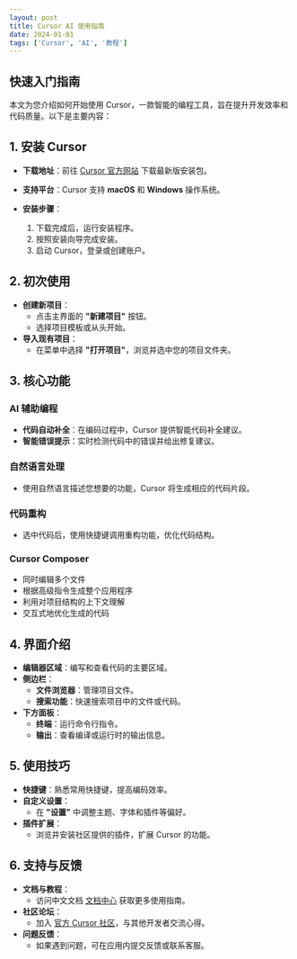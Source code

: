 ```yaml
---
layout: post
title: Cursor AI 使用指南
date: 2024-01-01
tags: ['Cursor', 'AI', '教程']
---
```


## 快速入门指南

本文为您介绍如何开始使用 Cursor，一款智能的编程工具，旨在提升开发效率和代码质量。以下是主要内容：

## 1. 安装 Cursor

- **下载地址**：前往 [Cursor 官方网站](https://cursor.so) 下载最新版安装包。

- **支持平台**：Cursor 支持 **macOS** 和 **Windows** 操作系统。

- **安装步骤**：
  1. 下载完成后，运行安装程序。
  2. 按照安装向导完成安装。
  3. 启动 Cursor，登录或创建账户。

## 2. 初次使用

- **创建新项目**：
  - 点击主界面的 **"新建项目"** 按钮。
  - 选择项目模板或从头开始。
- **导入现有项目**：
  - 在菜单中选择 **"打开项目"**，浏览并选中您的项目文件夹。

## 3. 核心功能

### AI 辅助编程

- **代码自动补全**：在编码过程中，Cursor 提供智能代码补全建议。
- **智能错误提示**：实时检测代码中的错误并给出修复建议。

### 自然语言处理

- 使用自然语言描述您想要的功能，Cursor 将生成相应的代码片段。

### 代码重构

- 选中代码后，使用快捷键调用重构功能，优化代码结构。

### Cursor Composer

- 同时编辑多个文件
- 根据高级指令生成整个应用程序
- 利用对项目结构的上下文理解
- 交互式地优化生成的代码

## 4. 界面介绍

- **编辑器区域**：编写和查看代码的主要区域。
- **侧边栏**：
  - **文件浏览器**：管理项目文件。
  - **搜索功能**：快速搜索项目中的文件或代码。
- **下方面板**：
  - **终端**：运行命令行指令。
  - **输出**：查看编译或运行时的输出信息。

## 5. 使用技巧

- **快捷键**：熟悉常用快捷键，提高编码效率。
- **自定义设置**：
  - 在 **"设置"** 中调整主题、字体和插件等偏好。
- **插件扩展**：
  - 浏览并安装社区提供的插件，扩展 Cursor 的功能。

## 6. 支持与反馈

- **文档与教程**：
  - 访问中文文档 [文档中心](https://learn-cursor.com/docs) 获取更多使用指南。
- **社区论坛**：
  - 加入 [官方 Cursor 社区](https://community.cursor.so)，与其他开发者交流心得。
- **问题反馈**：
  - 如果遇到问题，可在应用内提交反馈或联系客服。